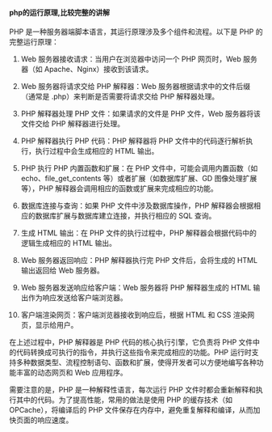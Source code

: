 #### php的运行原理,比较完整的讲解

PHP 是一种服务器端脚本语言，其运行原理涉及多个组件和流程。以下是 PHP 的完整运行原理：

1. Web 服务器接收请求：当用户在浏览器中访问一个 PHP 网页时，Web 服务器（如 Apache、Nginx）接收到该请求。

2. Web 服务器将请求交给 PHP 解释器：Web 服务器根据请求中的文件后缀（通常是 .php）来判断是否需要将请求交给 PHP 解释器处理。

3. PHP 解释器处理 PHP 文件：如果请求的文件是 PHP 文件，Web 服务器将该文件交给 PHP 解释器进行处理。

4. PHP 解释器执行 PHP 代码：PHP 解释器将 PHP 文件中的代码逐行解析执行，执行过程中会生成相应的 HTML 输出。

5. PHP 执行 PHP 内置函数和扩展：在 PHP 文件中，可能会调用内置函数（如 echo、file_get_contents 等）或者扩展（如数据库扩展、GD 图像处理扩展等），PHP 解释器会调用相应的函数或扩展来完成相应的功能。

6. 数据库连接与查询：如果 PHP 文件中涉及数据库操作，PHP 解释器会根据相应的数据库扩展与数据库建立连接，并执行相应的 SQL 查询。

7. 生成 HTML 输出：在 PHP 文件的执行过程中，PHP 解释器会根据代码中的逻辑生成相应的 HTML 输出。

8. Web 服务器返回响应：PHP 解释器执行完 PHP 文件后，会将生成的 HTML 输出返回给 Web 服务器。

9. Web 服务器发送响应给客户端：Web 服务器将 PHP 解释器生成的 HTML 输出作为响应发送给客户端浏览器。

10. 客户端渲染网页：客户端浏览器接收到响应后，根据 HTML 和 CSS 渲染网页，显示给用户。

在上述过程中，PHP 解释器是 PHP 代码的核心执行引擎，它负责将 PHP 文件中的代码转换成可执行的指令，并执行这些指令来完成相应的功能。PHP 运行时支持多种数据类型、流程控制语句、函数和扩展，使得开发者可以方便地编写各种功能丰富的动态网页和 Web 应用程序。

需要注意的是，PHP 是一种解释性语言，每次运行 PHP 文件时都会重新解释和执行其中的代码。为了提高性能，常用的做法是使用 PHP 的缓存技术（如 OPCache），将编译后的 PHP 文件保存在内存中，避免重复解释和编译，从而加快页面的响应速度。